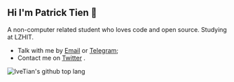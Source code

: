 ## Hi I'm Patrick Tien 👋

A non-computer related student who loves code and open source. Studying at LZHIT. 

- Talk with me by [Email](mailto:tzh894895@gmail.com) or [Telegram](https://t.me/IveTian);
- Contact me on [Twitter](https://twitter.com/Ive422) .
<!-- 
<img src="https://github-readme-stats.vercel.app/api?username=ivetian&show_icons=true&icon_color=0366d6&bg_color=ffffff&hide_title=true&hide=contribs&include_all_commits=true" alt="IveTian's github stats"/> -->
<img src="https://github-readme-stats.vercel.app/api/top-langs/?username=IveTian&layout=compact" alt="IveTian's github top lang"/>
